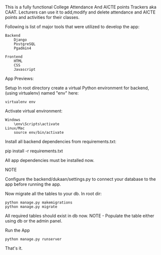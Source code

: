This is a fully functional College Attendance And AICTE points Trackers aka CAAT.
Lecturers can use it to add,modify and delete attendance and AICTE points and activities for their classes. 

Following is list of major tools that were utilized to develop the app:

	Backend
		Django
		PostgreSQL
		Pgadmin4

	Frontend
		HTML
		CSS
		Javascript
		
App Previews:




Setup
In root directory create a virtual Python environment for backend, (using virtualenv) named "env" here:
	
	virtualenv env


Activate virtual environment:

	Windows
		\env\Scripts\activate
	Linux/Mac
		source env/bin/activate

Install all backend dependencies from requirements.txt:

pip install -r requirements.txt

All app dependencies must be installed now.

NOTE

Configure the backend/dukaan/settings.py to connect your database to the app before running the app.






Now migrate all the tables to your db. In root dir:

	python manage.py makemigrations
	python manage.py migrate

All required tables should exist in db now.
NOTE - Populate the table either using db or the admin panel.


Run the App

	python manage.py runserver
That's it.
